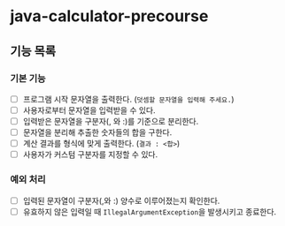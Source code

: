 # java-calculator-precourse

## 기능 목록

### 기본 기능

- [ ] 프로그램 시작 문자열을 출력한다. (`덧셈할 문자열을 입력해 주세요.`)
- [ ] 사용자로부터 문자열을 입력받을 수 있다.
- [ ] 입력받은 문자열을 구분자(, 와 :)를 기준으로 분리한다.
- [ ] 문자열을 분리해 추출한 숫자들의 합을 구한다.
- [ ] 계산 결과를 형식에 맞게 출력한다. (`결과 : <합>`)
- [ ] 사용자가 커스텀 구분자를 지정할 수 있다.

### 예외 처리

- [ ] 입력된 문자열이 구분자(,와 :) 양수로 이루어졌는지 확인한다.
- [ ] 유효하지 않은 입력일 때 `IllegalArgumentException`을 발생시키고 종료한다.
